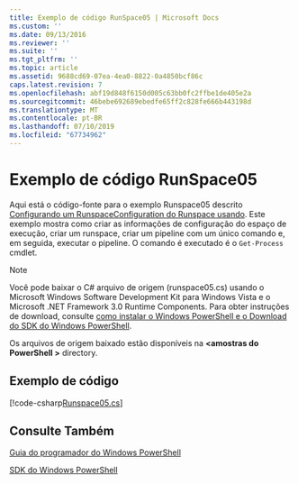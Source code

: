 ```yaml
---
title: Exemplo de código RunSpace05 | Microsoft Docs
ms.custom: ''
ms.date: 09/13/2016
ms.reviewer: ''
ms.suite: ''
ms.tgt_pltfrm: ''
ms.topic: article
ms.assetid: 9688cd69-07ea-4ea0-8822-0a4850bcf86c
caps.latest.revision: 7
ms.openlocfilehash: abf19d848f6150d005c63bb0fc2ffbe1de405e2a
ms.sourcegitcommit: 46bebe692689ebedfe65ff2c828fe666b443198d
ms.translationtype: MT
ms.contentlocale: pt-BR
ms.lasthandoff: 07/10/2019
ms.locfileid: "67734962"
---
```

# <a name="runspace05-code-sample"></a>Exemplo de código RunSpace05

Aqui está o código-fonte para o exemplo Runspace05 descrito [Configurando um RunspaceConfiguration do Runspace usando](https://msdn.microsoft.com/en-us/42681d19-2d05-4975-befd-afb1990e79b2). Este exemplo mostra como criar as informações de configuração do espaço de execução, criar um runspace, criar um pipeline com um único comando e, em seguida, executar o pipeline. O comando é executado é o `Get-Process` cmdlet.

> [!NOTE]
> Você pode baixar o C# arquivo de origem (runspace05.cs) usando o Microsoft Windows Software Development Kit para Windows Vista e o Microsoft .NET Framework 3.0 Runtime Components. Para obter instruções de download, consulte [como instalar o Windows PowerShell e o Download do SDK do Windows PowerShell](/powershell/developer/installing-the-windows-powershell-sdk).
>
> Os arquivos de origem baixado estão disponíveis na  **\<amostras do PowerShell >** directory.

## <a name="code-sample"></a>Exemplo de código

[!code-csharp[Runspace05.cs](../../powershell-sdk-samples/SDK-2.0/csharp/Runspace05/Runspace05.cs#L11-L86 "Runspace05.cs")]

## <a name="see-also"></a>Consulte Também

[Guia do programador do Windows PowerShell](./windows-powershell-programmer-s-guide.md)

[SDK do Windows PowerShell](../windows-powershell-reference.md)